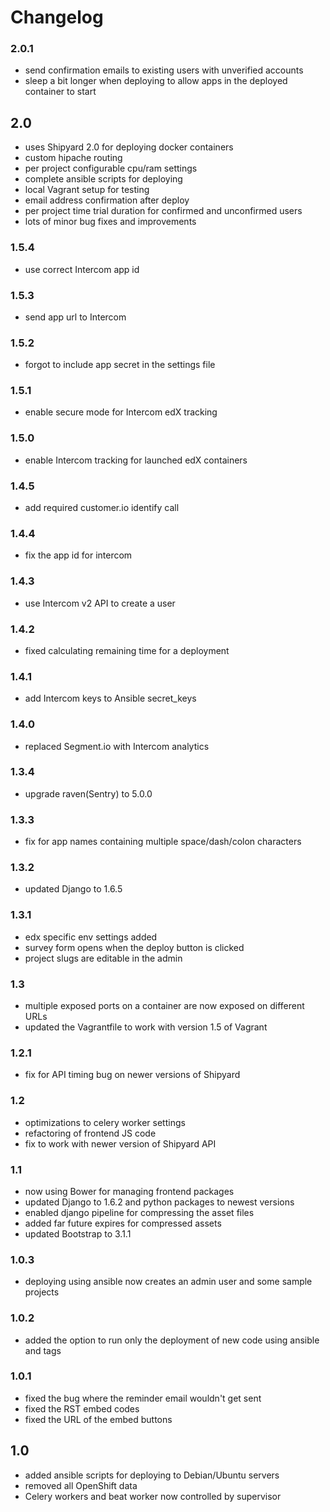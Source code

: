 # Changelog

### 2.0.1

* send confirmation emails to existing users with unverified accounts
* sleep a bit longer when deploying to allow apps in the deployed container to start

## 2.0

* uses Shipyard 2.0 for deploying docker containers
* custom hipache routing
* per project configurable cpu/ram settings
* complete ansible scripts for deploying
* local Vagrant setup for testing
* email address confirmation after deploy
* per project time trial duration for confirmed and unconfirmed users
* lots of minor bug fixes and improvements


### 1.5.4

* use correct Intercom app id

### 1.5.3

* send app url to Intercom

### 1.5.2

* forgot to include app secret in the settings file

### 1.5.1

* enable secure mode for Intercom edX tracking

### 1.5.0

* enable Intercom tracking for launched edX containers

### 1.4.5

* add required customer.io identify call

### 1.4.4

* fix the app id for intercom

### 1.4.3

* use Intercom v2 API to create a user

### 1.4.2

* fixed calculating remaining time for a deployment

### 1.4.1

* add Intercom keys to Ansible secret_keys

### 1.4.0

* replaced Segment.io with Intercom analytics

### 1.3.4

* upgrade raven(Sentry) to 5.0.0

### 1.3.3

* fix for app names containing multiple space/dash/colon characters

### 1.3.2

* updated Django to 1.6.5

### 1.3.1

* edx specific env settings added
* survey form opens when the deploy button is clicked
* project slugs are editable in the admin

### 1.3

* multiple exposed ports on a container are now exposed on different URLs
* updated the Vagrantfile to work with version 1.5 of Vagrant

### 1.2.1

* fix for API timing bug on newer versions of Shipyard

### 1.2

* optimizations to celery worker settings
* refactoring of frontend JS code
* fix to work with newer version of Shipyard API

### 1.1

* now using Bower for managing frontend packages
* updated Django to 1.6.2 and python packages to newest versions
* enabled django pipeline for compressing the asset files
* added far future expires for compressed assets
* updated Bootstrap to 3.1.1

### 1.0.3

* deploying using ansible now creates an admin user and some sample projects

### 1.0.2

* added the option to run only the deployment of new code using ansible and tags

### 1.0.1

* fixed the bug where the reminder email wouldn't get sent
* fixed the RST embed codes
* fixed the URL of the embed buttons

## 1.0

* added ansible scripts for deploying to Debian/Ubuntu servers
* removed all OpenShift data
* Celery workers and beat worker now controlled by supervisor
